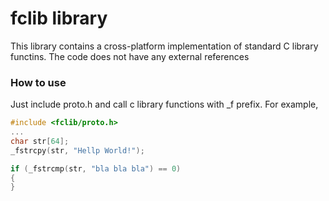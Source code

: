 # fclib library

This library contains a cross-platform implementation of standard C library functins. The code does not have any external references

### How to use
Just include proto.h and call c library functions with _f prefix. For example, 

```c++
#include <fclib/proto.h>
...
char str[64];
_fstrcpy(str, "Hellp World!");

if (_fstrcmp(str, "bla bla bla") == 0)
{
}
```


